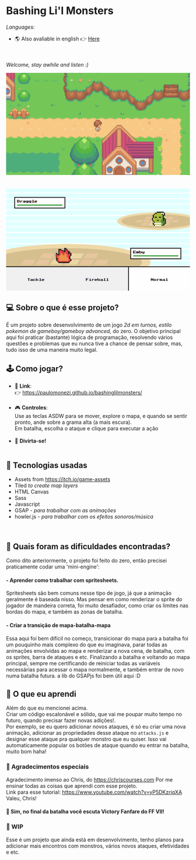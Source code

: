# Bashing Li'l Monsters

_Languages:_ 
<br>
- 🌎 Also avaliable in english 👉 [Here](https://github.com/paulomonezi/clashinglilmonsters/blob/ce2e3b91b18d306d84c23fda857c77d3a144f09b/README.md)

<br><br>
_Welcome, stay awhile and listen :)_

<img src="./src/gifs/readme-map.gif" alt="gif showing the game map">
<br><br><br>
<img src="./src/gifs/readme-battle.gif" alt="gif showing the battle system">


## 💻 Sobre o que é esse projeto?

É um projeto sobre desenvolvimento de um jogo _2d em turnos, estilo pokemon de gameboy/gameboy advanced_, do zero. O objetivo principal aqui foi praticar (bastante) lógica de programação, resolvendo vários questões e problemas que eu nunca tive a chance de pensar sobre, mas, tudo isso de uma maneira muito legal.



## 🕹️ Como jogar?
- 🔗 **Link**: <br>
👉 https://paulomonezi.github.io/bashinglilmonsters/ <br><br>
- 🎮 **Controles**: <br>
Use as teclas ASDW para se mover, explore o mapa, e quando se sentir pronto, ande sobre a grama alta (a mais escura).<br>
Em batalha, escolha o ataque e clique para executar a ação<br><br>
- 🥳 **Divirta-se!**<br><br>

## 🧰 Tecnologias usadas
- Assets from https://itch.io/game-assets
- Tiled _to create map layers_
- HTML Canvas
- Sass
- Javascript
- GSAP - _para trabalhar com as animações_
- howler.js - _para trabalhar com os efeitos sonoros/música_
<br>

## 💭 Quais foram as dificuldades encontradas?

Como dito anteriormente, o projeto foi feito do zero, então precisei praticamente codar uma 'mini-engine':
#### - Aprender como trabalhar com spritesheets.
Spritesheets são bem comuns nesse tipo de jogo, já que a animação geralmente é baseada nisso. Mas pensar em como renderizar o sprite do jogador de mandeira correta, foi muito desafiador, como criar os limites nas bordas do mapa, e também as zonas de batalha.

#### - Criar a transição de mapa-batalha-mapa
Essa aqui foi bem difícil no começo, transicionar do mapa para a batalha foi um pouquinho mais complexo do que eu imaginava, parar todas as animações
envolvidas ao mapa e renderizar a nova cena, de batalha, com os sprites, barra de ataques e etc.
Finalizando a batalha e voltando ao mapa principal, sempre me certificando de reiniciar todas as variáveis necessárias para acessar o mapa normalmente, e também entrar de novo numa batalha futura. a lib do GSAPjs foi bem útil aqui :D


## 🧠 O que eu aprendi
Além do que eu mencionei acima.<br>
Criar um código escalonável e sólido, que vai me poupar muito tempo no futuro, quando precisar fazer novas adições!.<br>
Por exemplo, se eu quero adicionar novos ataques, é só eu criar uma nova animação, adicionar as propriedades desse ataque no `attacks.js` e designar esse ataque pra qualquer monstro que eu quiser. Isso vai automaticamente popular os botões de ataque quando eu entrar na batalha, muito bom haha!

### 🙏 Agradecimentos especiais
Agradecimento imenso ao Chris, do https://chriscourses.com Por me ensinar todas as coisas que aprendi com esse projeto.<br>
Link para esse tutorial: https://www.youtube.com/watch?v=yP5DKzriqXA <br>
Valeu, Chris!

#### 🎵 Sim, no final da batalha você escuta Victory Fanfare do FF VII!

### 🔋 WIP
Esse é um projeto que ainda está em desenvolvimento, tenho planos para adicionar mais encontros com monstros, vários novos ataques, efetividades e etc.